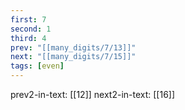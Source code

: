 ```yaml
---
first: 7
second: 1
third: 4
prev: "[[many_digits/7/13]]"
next: "[[many_digits/7/15]]"
tags: [even]
---
```

prev2-in-text: [[12]]
next2-in-text: [[16]]
